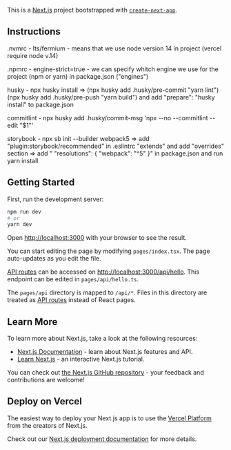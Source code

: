 This is a [Next.js](https://nextjs.org/) project bootstrapped with [`create-next-app`](https://github.com/vercel/next.js/tree/canary/packages/create-next-app).

## Instructions

.nvmrc - lts/fermium - means that we use node version 14 in project (vercel require node v.14)

.npmrc - engine-strict=true - we can specify whitch engine we use for the project (npm or yarn) in package.json ("engines")

husky - npx husky install => (npx husky add .husky/pre-commit "yarn lint") (npx husky add .husky/pre-push "yarn build") and add "prepare": "husky install" to package.json

commitlint - npx husky add .husky/commit-msg 'npx --no --commitlint --edit "$1"'

storybook - npx sb init --builder webpack5 => add "plugin:storybook/recommended" in .eslintrc "extends" and add "overrides" section => add "
"resolutions": {
"webpack": "^5"
}" in package.json and run yarn install

## Getting Started

First, run the development server:

```bash
npm run dev
# or
yarn dev
```

Open [http://localhost:3000](http://localhost:3000) with your browser to see the result.

You can start editing the page by modifying `pages/index.tsx`. The page auto-updates as you edit the file.

[API routes](https://nextjs.org/docs/api-routes/introduction) can be accessed on [http://localhost:3000/api/hello](http://localhost:3000/api/hello). This endpoint can be edited in `pages/api/hello.ts`.

The `pages/api` directory is mapped to `/api/*`. Files in this directory are treated as [API routes](https://nextjs.org/docs/api-routes/introduction) instead of React pages.

## Learn More

To learn more about Next.js, take a look at the following resources:

- [Next.js Documentation](https://nextjs.org/docs) - learn about Next.js features and API.
- [Learn Next.js](https://nextjs.org/learn) - an interactive Next.js tutorial.

You can check out [the Next.js GitHub repository](https://github.com/vercel/next.js/) - your feedback and contributions are welcome!

## Deploy on Vercel

The easiest way to deploy your Next.js app is to use the [Vercel Platform](https://vercel.com/new?utm_medium=default-template&filter=next.js&utm_source=create-next-app&utm_campaign=create-next-app-readme) from the creators of Next.js.

Check out our [Next.js deployment documentation](https://nextjs.org/docs/deployment) for more details.
